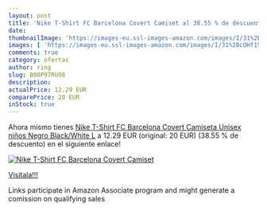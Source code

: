```yaml
---
layout: post
title: 'Nike T-Shirt FC Barcelona Covert Camiset al 38.55 % de descuento'
date: 
thumbnailImage: 'https://images-eu.ssl-images-amazon.com/images/I/31%2BcOHf15XL._SL200_.jpg'
images: [ 'https://images-eu.ssl-images-amazon.com/images/I/31%2BcOHf15XL._SL200_.jpg' ]
comments: true
category: ofertas
author: ring
slug: B00P97RUO8
description:
actualPrice: 12.29 EUR
comparePrice: 20 EUR
inStock: true
---
```


Ahora mismo tienes [Nike T-Shirt FC Barcelona Covert Camiseta  Unisex niños  Negro  Black/White   L](https://www.amazon.es/dp/B00P97RUO8/?tag=tolees-21) a 12.29 EUR (original: 20 EUR) (38.55 %  de descuento) en el siguiente enlace!

[![Nike T-Shirt FC Barcelona Covert Camiset](https://images-eu.ssl-images-amazon.com/images/I/31%2BcOHf15XL._SL200_.jpg)](https://www.amazon.es/dp/B00P97RUO8/?tag=tolees-21)

[Visítala!!!](https://www.amazon.es/dp/B00P97RUO8/?tag=tolees-21)

Links participate in Amazon Associate program and might generate a comission on qualifying sales
